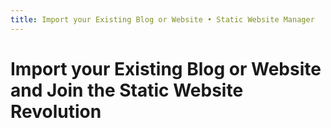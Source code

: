 ```yaml
---
title: Import your Existing Blog or Website • Static Website Manager
---
```


# Import your Existing Blog or Website and Join the Static Website Revolution
